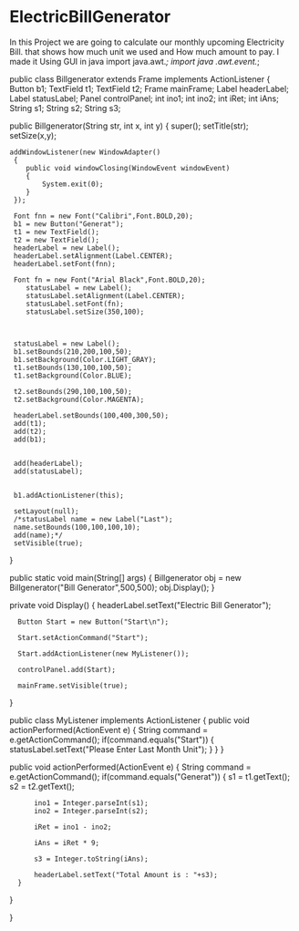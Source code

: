 # ElectricBillGenerator
In this Project we are going to calculate our monthly upcoming Electricity Bill. that shows how much unit we used and How much amount to pay. I made it Using GUI in java 
import java.awt.*;
import java .awt.event.*;

public class Billgenerator extends Frame implements ActionListener
{
  Button b1;
  TextField t1;
  TextField t2;
  Frame mainFrame;
  Label headerLabel;
  Label statusLabel;
  Panel controlPanel;
  int ino1;
  int ino2;
  int iRet;
  int iAns;
  String s1;
  String s2;
  String s3;

public Billgenerator(String str, int x, int y)
{
    super();
    setTitle(str);
    setSize(x,y);

    addWindowListener(new WindowAdapter()
     {
        public void windowClosing(WindowEvent windowEvent)
        {
            System.exit(0);
        }
     });

     Font fnn = new Font("Calibri",Font.BOLD,20);
     b1 = new Button("Generat");
     t1 = new TextField();
     t2 = new TextField();
     headerLabel = new Label();
     headerLabel.setAlignment(Label.CENTER);
     headerLabel.setFont(fnn);

     Font fn = new Font("Arial Black",Font.BOLD,20);
        statusLabel = new Label();
        statusLabel.setAlignment(Label.CENTER);
        statusLabel.setFont(fn);
        statusLabel.setSize(350,100);
       
        

     statusLabel = new Label();
     b1.setBounds(210,200,100,50);
     b1.setBackground(Color.LIGHT_GRAY);
     t1.setBounds(130,100,100,50);
     t1.setBackground(Color.BLUE);
    
     t2.setBounds(290,100,100,50);
     t2.setBackground(Color.MAGENTA);
     
     headerLabel.setBounds(100,400,300,50);
     add(t1);
     add(t2);
     add(b1);
    

     add(headerLabel);
     add(statusLabel);
     

     b1.addActionListener(this);
     
     setLayout(null);
     /*statusLabel name = new Label("Last");
     name.setBounds(100,100,100,10);
     add(name);*/
     setVisible(true);
    
  }

  public static void main(String[] args)
  {
      Billgenerator obj = new Billgenerator("Bill Generator",500,500);
      obj.Display();
  }

  private void Display()
  {
      headerLabel.setText("Electric Bill Generator");

      Button Start = new Button("Start\n");

      Start.setActionCommand("Start");

      Start.addActionListener(new MyListener());

      controlPanel.add(Start);

      mainFrame.setVisible(true);
  }

  public class MyListener implements ActionListener
  {
      public void actionPerformed(ActionEvent e)
      {
          String command = e.getActionCommand();
          if(command.equals("Start"))
          {
              statusLabel.setText("Please Enter Last Month Unit");
          }
      }
  }

  public void actionPerformed(ActionEvent e)
  {
      String command = e.getActionCommand();
      if(command.equals("Generat"))
      {
          s1 = t1.getText();
          s2 = t2.getText();

          ino1 = Integer.parseInt(s1);
          ino2 = Integer.parseInt(s2);

          iRet = ino1 - ino2;

          iAns = iRet * 9;

          s3 = Integer.toString(iAns);
          
          headerLabel.setText("Total Amount is : "+s3);
      }
  }

}
